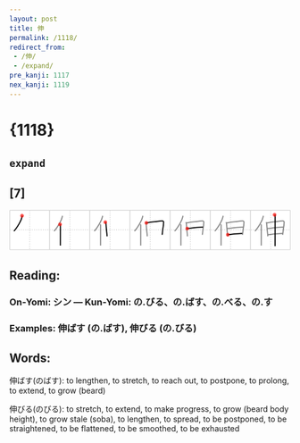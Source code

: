 ```yaml
---
layout: post
title: 伸
permalink: /1118/
redirect_from:
 - /伸/
 - /expand/
pre_kanji: 1117
nex_kanji: 1119
---
```


# {1118}

## `expand`

## [7]

<div class="stroke"><img src="../images/E4BCB8.png" /></div>

## Reading:

### On-Yomi: シン &mdash; Kun-Yomi: の.びる、の.ばす、の.べる、の.す

### Examples: 伸ばす (の.ばす), 伸びる (の.びる)

## Words:

伸ばす(のばす): to lengthen, to stretch, to reach out, to postpone, to prolong, to extend, to grow (beard)

伸びる(のびる): to stretch, to extend, to make progress, to grow (beard body height), to grow stale (soba), to lengthen, to spread, to be postponed, to be straightened, to be flattened, to be smoothed, to be exhausted
